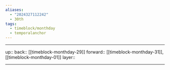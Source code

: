 ```yaml
---
aliases:
  - "2024327112242"
  - 30th
tags:
  - timeblock/monthday
  - temporalanchor
---
```




***

up:: 
back:: [[timeblock-monthday-29]]
forward:: [[timeblock-monthday-31]], [[timeblock-monthday-01]]
layer:: 

***


